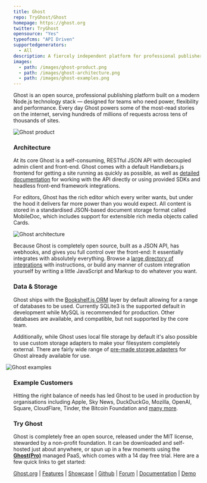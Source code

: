 ```yaml
---
title: Ghost
repo: TryGhost/Ghost
homepage: https://ghost.org
twitter: TryGhost
opensource: "Yes"
typeofcms: "API Driven"
supportedgenerators:
  - All
description: A fiercely independent platform for professional publishers. Headless Node.js REST API for developers, beautiful Ember.js admin client for editors. Used by Apple, NASA, Sky News, OpenAI & many more.
images:
  - path: /images/ghost-product.png
  - path: /images/ghost-architecture.png
  - path: /images/ghost-examples.png
---
```


Ghost is an open source, professional publishing platform built on a modern Node.js technology stack — designed for teams who need power, flexibility and performance. Every day Ghost powers some of the most-read stories on the internet, serving hundreds of millions of requests across tens of thousands of sites.

<img class="simple" src="/images/ghost-product.png" alt="Ghost product" />

### Architecture

At its core Ghost is a self-consuming, RESTful JSON API with decoupled admin client and front-end. Ghost comes with a default Handlebars.js frontend for getting a site running as quickly as possible, as well as [detailed documentation](https://docs.ghost.org) for working with the API directly or using provided SDKs and headless front-end framework integrations.

For editors, Ghost has the rich editor which every writer wants, but under the hood it delivers far more power than you would expect. All content is stored in a standardised JSON-based document storage format called MobileDoc, which includes support for extensible rich media objects called Cards.

<img class="simple" src="/images/ghost-architecture.png" alt="Ghost architecture" />

Because Ghost is completely open source, built as a JSON API, has webhooks, and gives you full control over the front-end: It essentially integrates with absolutely everything. Browse a [large directory of integrations](https://docs.ghost.org/integrations/) with instructions, or build any manner of custom integration yourself by writing a little JavaScript and Markup to do whatever you want.

### Data & Storage

Ghost ships with the [Bookshelf.js ORM](http://bookshelfjs.org/) layer by default allowing for a range of databases to be used. Currently SQLite3 is the supported default in development while MySQL is recommended for production. Other databases are available, and compatible, but not supported by the core team.

Additionally, while Ghost uses local file storage by default it's also possible to use custom storage adapters to make your filesystem completely external. There are fairly wide range of [pre-made storage adapters](https://docs.ghost.org/concepts/storage-adapters/) for Ghost already available for use.

<img class="simple" style="width:calc(100%+40px);margin-left:-20px;margin-right:-20px;" src="/images/ghost-examples.png" alt="Ghost examples" />

### Example Customers

Hitting the right balance of needs has led Ghost to be used in production by organisations including Apple, Sky News, DuckDuckGo, Mozilla, OpenAI, Square, CloudFlare, Tinder, the Bitcoin Foundation and [many more](https://ghost.org/customers/).

### Try Ghost

Ghost is completely free an open source, released under the MIT license, stewarded by a non-profit foundation. It can be downloaded and self-hosted just about anywhere, or spun up in a few moments using the **[Ghost(Pro)](https://ghost.org/pricing/)** managed PaaS, which comes with a 14 day free trial. Here are a few quick links to get started:

[Ghost.org](https://ghost.org) | [Features](https://ghost.org/features) | [Showcase](https://ghost.org/customers) | [Github](https://github.com/tryghost/ghost) | [Forum](https://forum.ghost.org/) | [Documentation](https://docs.ghost.org/) | [Demo](https://demo.ghost.io)

<style>.images{display:none}</style>
